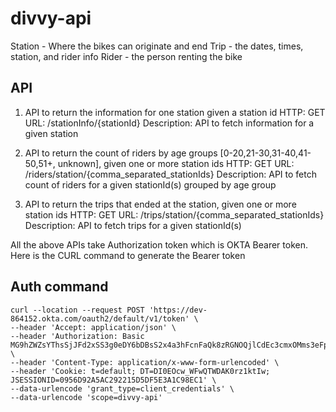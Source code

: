 # divvy-api
Station - Where the bikes can originate and end 
Trip - the dates, times, station, and rider info 
Rider - the person renting the bike

## API
1. API to return the information for one station given a station id
HTTP: GET
URL: /stationInfo/{stationId}
Description: API to fetch information for a given station 

2. API to return the count of riders by age groups [0-20,21-30,31-40,41-50,51+, unknown], given one or more station ids
HTTP: GET
URL: /riders/station/{comma_separated_stationIds}
Description: API to fetch count of riders for a given stationId(s) grouped by age group

3. API to return the trips that ended at the station, given one or more station ids
HTTP: GET
URL: /trips/station/{comma_separated_stationIds}
Description: API to fetch trips for a given stationId(s) 

All the above APIs take Authorization token which is OKTA Bearer token. Here is the CURL command to generate the Bearer token

## Auth command
```
curl --location --request POST 'https://dev-864152.okta.com/oauth2/default/v1/token' \
--header 'Accept: application/json' \
--header 'Authorization: Basic MG9hZWZsYThsSjJFd2xSS3g0eDY6bDBsS2x4a3hFcnFaQk8zRGNOQjlCdEc3cmxOMms3eFpBQWs0cFVOSQ==' \
--header 'Content-Type: application/x-www-form-urlencoded' \
--header 'Cookie: t=default; DT=DI0EOcw_WFwQTWDAK0rz1ktIw; JSESSIONID=0956D92A5AC292215D5DF5E3A1C98EC1' \
--data-urlencode 'grant_type=client_credentials' \
--data-urlencode 'scope=divvy-api'
```
